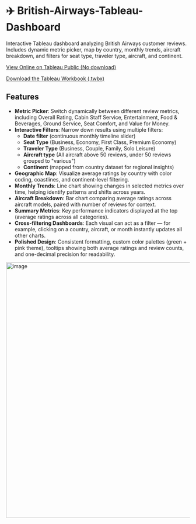 # ✈️ British-Airways-Tableau-Dashboard
Interactive Tableau dashboard analyzing British Airways customer reviews. Includes dynamic metric picker, map by country, monthly trends, aircraft breakdown, and filters for seat type, traveler type, aircraft, and continent.

[View Online on Tableau Public (No download)](https://public.tableau.com/app/profile/michellefangg/viz/BritishAirwaysReview_17591932335800/Dashboard1)

[Download the Tableau Workbook (.twbx)](https://github.com/michellefangg/British-Airways-Tableau-Dashboard/raw/main/British%20Airways%20Reviews.twbx)



## Features
- **Metric Picker**: Switch dynamically between different review metrics, including Overall Rating, Cabin Staff Service, Entertainment, Food & Beverages, Ground Service, Seat Comfort, and Value for Money.  
- **Interactive Filters**: Narrow down results using multiple filters:  
  - **Date filter** (continuous monthly timeline slider)  
  - **Seat Type** (Business, Economy, First Class, Premium Economy)  
  - **Traveler Type** (Business, Couple, Family, Solo Leisure)
  - **Aircraft type** (All aircraft above 50 reviews, under 50 reviews grouped to "various")  
  - **Continent** (mapped from country dataset for regional insights)  
- **Geographic Map**: Visualize average ratings by country with color coding, coastlines, and continent-level filtering.  
- **Monthly Trends**: Line chart showing changes in selected metrics over time, helping identify patterns and shifts across years.  
- **Aircraft Breakdown**: Bar chart comparing average ratings across aircraft models, paired with number of reviews for context.  
- **Summary Metrics**: Key performance indicators displayed at the top (average ratings across all categories).  
- **Cross-filtering Dashboards**: Each visual can act as a filter — for example, clicking on a country, aircraft, or month instantly updates all other charts.  
- **Polished Design**: Consistent formatting, custom color palettes (green + pink theme), tooltips showing both average ratings and review counts, and one-decimal precision for readability.  

<img width="1193" height="698" alt="image" src="https://github.com/user-attachments/assets/615ab0c9-544b-4577-b063-d2cfee42f2a9" />

